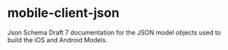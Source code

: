 # mobile-client-json
Json Schema Draft 7 documentation for the JSON model objects used to build the iOS and Android Models.

